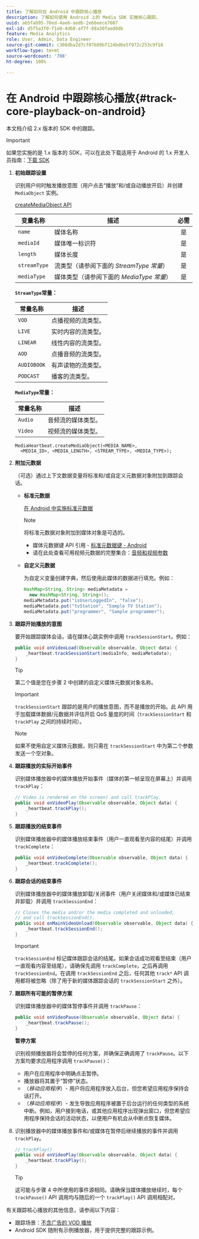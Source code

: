 ```yaml
---
title: 了解如何在 Android 中跟踪核心播放
description: 了解如何使用 Android 上的 Media SDK 实施核心跟踪。
uuid: ab5fab95-76ed-4ae6-aedb-2e66eece7607
exl-id: d5f5a3f0-f1e0-4d68-af7f-88a30faed0db
feature: Media Analytics
role: User, Admin, Data Engineer
source-git-commit: c308dba2d7cf07b89bf124bd6e5f972c253c9f18
workflow-type: tm+mt
source-wordcount: '708'
ht-degree: 100%

---
```


# 在 Android 中跟踪核心播放{#track-core-playback-on-android}

本文档介绍 2.x 版本的 SDK 中的跟踪。
>[!IMPORTANT]
>
>如果您实施的是 1.x 版本的 SDK，可以在此处下载适用于 Android 的 1.x 开发人员指南：[下载 SDK](/help/getting-started/download-sdks.md)

1. **初始跟踪设置**

   识别用户何时触发播放意图（用户点击“播放”和/或自动播放开启）并创建 `MediaObject` 实例。

   [createMediaObject API](https://adobe-marketing-cloud.github.io/media-sdks/reference/android/com/adobe/primetime/va/simple/MediaHeartbeat.html#createMediaObject-java.lang.String-java.lang.String-java.lang.Double-java.lang.String-com.adobe.primetime.va.simple.MediaHeartbeat.MediaType-)

   | 变量名称 | 描述 | 必需 |
   | --- | --- | :---: |
   | `name` | 媒体名称 | 是 |
   | `mediaId` | 媒体唯一标识符 | 是 |
   | `length` | 媒体长度 | 是 |
   | `streamType` | 流类型（请参阅下面的 _StreamType 常量_） | 是 |
   | `mediaType` | 媒体类型（请参阅下面的 _MediaType 常量_） | 是 |

   **`StreamType`常量：**

   | 常量名称 | 描述 |
   |---|---|
   | `VOD` | 点播视频的流类型。 |
   | `LIVE` | 实时内容的流类型。 |
   | `LINEAR` | 线性内容的流类型。 |
   | `AOD` | 点播音频的流类型。 |
   | `AUDIOBOOK` | 有声读物的流类型。 |
   | `PODCAST` | 播客的流类型。 |

   **`MediaType`常量：**

   | 常量名称 | 描述 |
   |---|---|
   | `Audio` | 音频流的媒体类型。 |
   | `Video` | 视频流的媒体类型。 |

   ```
   MediaHeartbeat.createMediaObject(<MEDIA_NAME>,  
     <MEDIA_ID>, <MEDIA_LENGTH>, <STREAM_TYPE>, <MEDIA_TYPE>);
   ```

1. **附加元数据**

   （可选）通过上下文数据变量将标准和/或自定义元数据对象附加到跟踪会话。

   * **标准元数据**

     [在 Android 中实施标准元数据](/help/use-cases/track-av-playback/impl-std-metadata/impl-std-metadata-android.md)

     >[!NOTE]
     >
     >将标准元数据对象附加到媒体对象是可选的。

      * 媒体元数据键 API 引用 - [标准元数据键 - Android](https://adobe-marketing-cloud.github.io/media-sdks/reference/android/com/adobe/primetime/va/simple/MediaHeartbeat.VideoMetadataKeys.html)
      * 请在此处查看可用视频元数据的完整集合：[音频和视频参数](/help/implementation/variables/audio-video-parameters.md)

   * **自定义元数据**

     为自定义变量创建字典，然后使用此媒体的数据进行填充。例如：

     ```java
     HashMap<String, String> mediaMetadata =  
       new HashMap<String, String>();
     mediaMetadata.put("isUserLoggedIn", "false");
     mediaMetadata.put("tvStation", "Sample TV Station");
     mediaMetadata.put("programmer", "Sample programmer");
     ```

1. **跟踪开始播放的意图**

   要开始跟踪媒体会话，请在媒体心跳实例中调用 `trackSessionStart`。例如：

   ```java
   public void onVideoLoad(Observable observable, Object data) {  
       _heartbeat.trackSessionStart(mediaInfo, mediaMetadata);
   }
   ```

   >[!TIP]
   >
   >第二个值是您在步骤 2 中创建的自定义媒体元数据对象名称。

   >[!IMPORTANT]
   >
   >`trackSessionStart` 跟踪的是用户的播放意图，而不是播放的开始。此 API 用于加载媒体数据/元数据并评估开启 QoS 量度的时间（`trackSessionStart` 和 `trackPlay` 之间的持续时间）。

   >[!NOTE]
   >
   >如果不使用自定义媒体元数据，则只需在 `trackSessionStart` 中为第二个参数发送一个空对象。

1. **跟踪播放的实际开始事件**

   识别媒体播放器中的媒体播放开始事件（媒体的第一帧呈现在屏幕上）并调用 `trackPlay`：

   ```java
   // Video is rendered on the screen) and call trackPlay.  
   public void onVideoPlay(Observable observable, Object data) {
       _heartbeat.trackPlay();
   }
   ```

1. **跟踪播放的结束事件**

   识别媒体播放器中的媒体播放结束事件（用户一直观看至内容的结尾）并调用 `trackComplete`：

   ```java
   public void onVideoComplete(Observable observable, Object data) {
       _heartbeat.trackComplete();
   }
   ```

1. **跟踪会话的结束事件**

   识别媒体播放器中的媒体播放卸载/关闭事件（用户关闭媒体和/或媒体已结束并卸载）并调用 `trackSessionEnd`：

   ```java
   // Closes the media and/or the media completed and unloaded,  
   // and call trackSessionEnd().  
   public void onMainVideoUnload(Observable observable, Object data) {  
       _heartbeat.trackSessionEnd();
   }
   ```

   >[!IMPORTANT]
   >
   >`trackSessionEnd` 标记媒体跟踪会话的结尾。如果会话成功观看至结束（用户一直观看内容至结尾），请确保先调用 `trackComplete`，之后再调用 `trackSessionEnd`。在调用 `trackSessionEnd` 之后，任何其他 `track*` API 调用都将被忽略（除了用于新的媒体跟踪会话的 `trackSessionStart` 之外）。

1. **跟踪所有可能的暂停方案**

   识别媒体播放器中的媒体暂停事件并调用 `trackPause`：

   ```java
   public void onVideoPause(Observable observable, Object data) {  
       _heartbeat.trackPause();
   }
   ```

   **暂停方案**

   识别视频播放器将会暂停的任何方案，并确保正确调用了 `trackPause`。以下方案均要求应用程序调用 `trackPause()`：

   * 用户在应用程序中明确点击暂停。
   * 播放器将其置于“暂停”状态。
   * （*移动应用程序*）- 用户将应用程序放入后台，但您希望应用程序保持会话打开。
   * （*移动应用程序*）- 发生导致应用程序被置于后台运行的任何类型的系统中断。例如，用户接到电话，或其他应用程序出现弹出窗口，但您希望应用程序保持会话的活动状态，以便用户有机会从中断点恢复媒体。

1. 识别播放器中的媒体播放事件和/或媒体在暂停后继续播放的事件并调用 `trackPlay`。

   ```java
   // trackPlay()
   public void onVideoPlay(Observable observable, Object data) {  
       _heartbeat.trackPlay();
   }
   ```

   >[!TIP]
   >
   >这可能与步骤 4 中所使用的事件源相同。请确保当媒体播放继续时，每个 `trackPause()` API 调用均与随后的一个 `trackPlay()` API 调用相配对。

有关跟踪核心播放的其他信息，请参阅以下内容：

* 跟踪场景：[不含广告的 VOD 播放](/help/use-cases/tracking-scenarios/vod-no-intrs-details.md)
* Android SDK 随附有示例播放器，用于提供完整的跟踪示例。
